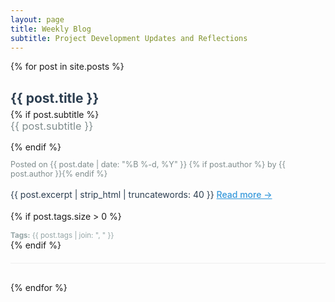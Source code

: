 ```yaml
---
layout: page
title: Weekly Blog
subtitle: Project Development Updates and Reflections
---
```


{% for post in site.posts %}
<div class="post-preview" style="margin-bottom: 30px; padding-bottom: 20px; border-bottom: 1px solid #eee;">
  
  <a href="{{ post.url | relative_url }}" style="text-decoration: none;">
    <h2 style="margin-bottom: 5px; color: #2c3e50;">{{ post.title }}</h2>
    {% if post.subtitle %}
    <h3 style="margin-top: 0; margin-bottom: 15px; color: #7f8c8d; font-weight: normal;">{{ post.subtitle }}</h3>
    {% endif %}
  </a>
  
  <p style="margin-bottom: 15px; color: #7f8c8d; font-size: 0.9em;">
    Posted on {{ post.date | date: "%B %-d, %Y" }}
    {% if post.author %} by {{ post.author }}{% endif %}
  </p>
  
  <div style="color: #2c3e50; line-height: 1.6;">
    {{ post.excerpt | strip_html | truncatewords: 40 }}
    <a href="{{ post.url | relative_url }}" style="color: #3498db; font-weight: 500;">Read more →</a>
  </div>
  
  {% if post.tags.size > 0 %}
  <div style="margin-top: 15px;">
    <small style="color: #95a5a6;">
      <strong>Tags:</strong> {{ post.tags | join: ", " }}
    </small>
  </div>
  {% endif %}
  
</div>
{% endfor %}
